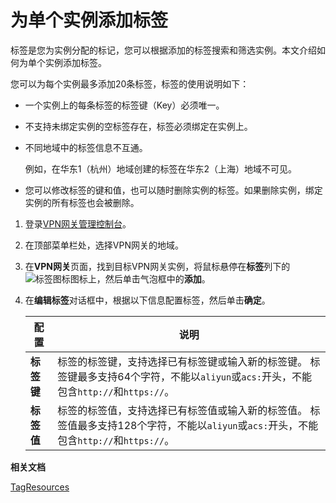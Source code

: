 # 为单个实例添加标签

标签是您为实例分配的标记，您可以根据添加的标签搜索和筛选实例。本文介绍如何为单个实例添加标签。

您可以为每个实例最多添加20条标签，标签的使用说明如下：

-   一个实例上的每条标签的标签键（Key）必须唯一。
-   不支持未绑定实例的空标签存在，标签必须绑定在实例上。
-   不同地域中的标签信息不互通。

    例如，在华东1（杭州）地域创建的标签在华东2（上海）地域不可见。

-   您可以修改标签的键和值，也可以随时删除实例的标签。如果删除实例，绑定实例的所有标签也会被删除。

1.  登录[VPN网关管理控制台](https://vpc.console.aliyun.com/vpn)。

2.  在顶部菜单栏处，选择VPN网关的地域。

3.  在**VPN网关**页面，找到目标VPN网关实例，将鼠标悬停在**标签**列下的![标签图标](https://static-aliyun-doc.oss-cn-hangzhou.aliyuncs.com/assets/img/zh-CN/0608559951/p67422.png)图标上，然后单击气泡框中的**添加**。

4.  在**编辑标签**对话框中，根据以下信息配置标签，然后单击**确定**。

    |配置|说明|
    |--|--|
    |**标签键**|标签的标签键，支持选择已有标签键或输入新的标签键。 标签键最多支持64个字符，不能以`aliyun`或`acs:`开头，不能包含`http://`和`https://`。 |
    |**标签值**|标签的标签值，支持选择已有标签值或输入新的标签值。 标签值最多支持128个字符，不能以`aliyun`或`acs:`开头，不能包含`http://`和`https://`。 |


**相关文档**  


[TagResources](/intl.zh-CN/API参考/标签/TagResources.md)


